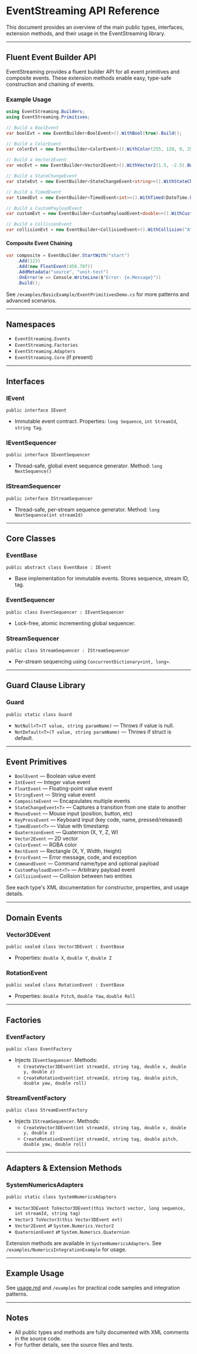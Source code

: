 # EventStreaming API Reference

This document provides an overview of the main public types, interfaces, extension methods, and their usage in the EventStreaming library.

---

## Fluent Event Builder API

EventStreaming provides a fluent builder API for all event primitives and composite events. These extension methods enable easy, type-safe construction and chaining of events.

### Example Usage
```csharp
using EventStreaming.Builders;
using EventStreaming.Primitives;

// Build a BoolEvent
var boolEvt = new EventBuilder<BoolEvent>().WithBool(true).Build();

// Build a ColorEvent
var colorEvt = new EventBuilder<ColorEvent>().WithColor(255, 128, 0, 255).Build();

// Build a Vector2Event
var vecEvt = new EventBuilder<Vector2Event>().WithVector2(1.5, -2.5).Build();

// Build a StateChangeEvent
var stateEvt = new EventBuilder<StateChangeEvent<string>>().WithStateChange("old", "new").Build();

// Build a TimedEvent
var timedEvt = new EventBuilder<TimedEvent<int>>().WithTimed(DateTime.UtcNow, 99).Build();

// Build a CustomPayloadEvent
var customEvt = new EventBuilder<CustomPayloadEvent<double>>().WithCustomPayload(3.14).Build();

// Build a CollisionEvent
var collisionEvt = new EventBuilder<CollisionEvent>().WithCollision("A", "B", vecEvt.Payload).Build();
```

#### Composite Event Chaining
```csharp
var composite = EventBuilder.StartWith("start")
    .Add(123)
    .Add(new FloatEvent(456.78f))
    .AddMetadata("source", "unit-test")
    .OnError(e => Console.WriteLine($"Error: {e.Message}"))
    .Build();
```

See `/examples/BasicExample/EventPrimitivesDemo.cs` for more patterns and advanced scenarios.

---

## Namespaces
- `EventStreaming.Events`
- `EventStreaming.Factories`
- `EventStreaming.Adapters`
- `EventStreaming.Core` (if present)

---

## Interfaces
### IEvent
```
public interface IEvent
```
- Immutable event contract. Properties: `long Sequence`, `int StreamId`, `string Tag`.

### IEventSequencer
```
public interface IEventSequencer
```
- Thread-safe, global event sequence generator. Method: `long NextSequence()`

### IStreamSequencer
```
public interface IStreamSequencer
```
- Thread-safe, per-stream sequence generator. Method: `long NextSequence(int streamId)`

---

## Core Classes
### EventBase
```
public abstract class EventBase : IEvent
```
- Base implementation for immutable events. Stores sequence, stream ID, tag.

### EventSequencer
```
public class EventSequencer : IEventSequencer
```
- Lock-free, atomic incrementing global sequencer.

### StreamSequencer
```
public class StreamSequencer : IStreamSequencer
```
- Per-stream sequencing using `ConcurrentDictionary<int, long>`.

---

## Guard Clause Library
### Guard
```
public static class Guard
```
- `NotNull<T>(T value, string paramName)` — Throws if value is null.
- `NotDefault<T>(T value, string paramName)` — Throws if struct is default.

---

## Event Primitives
- `BoolEvent` — Boolean value event
- `IntEvent` — Integer value event
- `FloatEvent` — Floating-point value event
- `StringEvent` — String value event
- `CompositeEvent` — Encapsulates multiple events
- `StateChangeEvent<T>` — Captures a transition from one state to another
- `MouseEvent` — Mouse input (position, button, etc)
- `KeyPressEvent` — Keyboard input (key code, name, pressed/released)
- `TimedEvent<T>` — Value with timestamp
- `QuaternionEvent` — Quaternion (X, Y, Z, W)
- `Vector2Event` — 2D vector
- `ColorEvent` — RGBA color
- `RectEvent` — Rectangle (X, Y, Width, Height)
- `ErrorEvent` — Error message, code, and exception
- `CommandEvent` — Command name/type and optional payload
- `CustomPayloadEvent<T>` — Arbitrary payload event
- `CollisionEvent` — Collision between two entities

See each type's XML documentation for constructor, properties, and usage details.

---

## Domain Events
### Vector3DEvent
```
public sealed class Vector3DEvent : EventBase
```
- Properties: `double X`, `double Y`, `double Z`

### RotationEvent
```
public sealed class RotationEvent : EventBase
```
- Properties: `double Pitch`, `double Yaw`, `double Roll`

---

## Factories
### EventFactory
```
public class EventFactory
```
- Injects `IEventSequencer`. Methods:
  - `CreateVector3DEvent(int streamId, string tag, double x, double y, double z)`
  - `CreateRotationEvent(int streamId, string tag, double pitch, double yaw, double roll)`

### StreamEventFactory
```
public class StreamEventFactory
```
- Injects `IStreamSequencer`. Methods:
  - `CreateVector3DEvent(int streamId, string tag, double x, double y, double z)`
  - `CreateRotationEvent(int streamId, string tag, double pitch, double yaw, double roll)`

---

## Adapters & Extension Methods
### SystemNumericsAdapters
```
public static class SystemNumericsAdapters
```
- `Vector3DEvent ToVector3DEvent(this Vector3 vector, long sequence, int streamId, string tag)`
- `Vector3 ToVector3(this Vector3DEvent evt)`
- `Vector2Event` ⇄ `System.Numerics.Vector2`
- `QuaternionEvent` ⇄ `System.Numerics.Quaternion`

Extension methods are available in `SystemNumericsAdapters`. See `/examples/NumericsIntegrationExample` for usage.

---

## Example Usage
See [usage.md](usage.md) and `/examples` for practical code samples and integration patterns.

---

## Notes
- All public types and methods are fully documented with XML comments in the source code.
- For further details, see the source files and tests.

